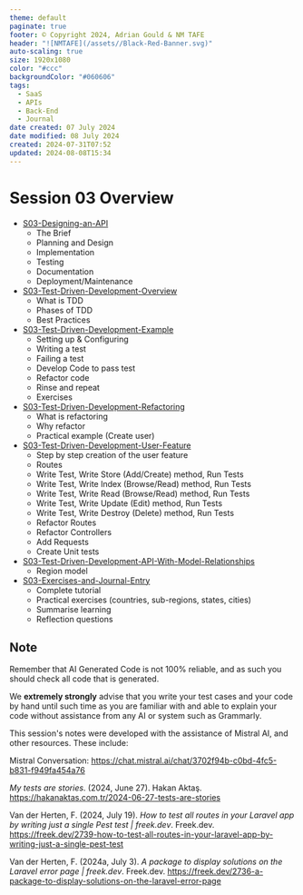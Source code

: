 ```yaml
---
theme: default
paginate: true
footer: © Copyright 2024, Adrian Gould & NM TAFE
header: "![NMTAFE](/assets//Black-Red-Banner.svg)"
auto-scaling: true
size: 1920x1080
color: "#ccc"
backgroundColor: "#060606"
tags:
  - SaaS
  - APIs
  - Back-End
  - Journal
date created: 07 July 2024
date modified: 08 July 2024
created: 2024-07-31T07:52
updated: 2024-08-08T15:34
---
```


# Session 03 Overview

- [S03-Designing-an-API](S03-Designing-an-API.md)
	- The Brief
	- Planning and Design
	- Implementation
	- Testing
	- Documentation
	- Deployment/Maintenance
- [S03-Test-Driven-Development-Overview](S03-Test-Driven-Development-Overview.md)
	- What is TDD
	- Phases of TDD
	- Best Practices
- [S03-Test-Driven-Development-Example](S03-Test-Driven-Development-Example.md)
	- Setting up & Configuring
	- Writing a test
	- Failing a test
	- Develop Code to pass test
	- Refactor code
	- Rinse and repeat
	- Exercises
- [S03-Test-Driven-Development-Refactoring](S03-Test-Driven-Development-Refactoring.md)
	- What is refactoring
	- Why refactor
	- Practical example (Create user)
- [S03-Test-Driven-Development-User-Feature](S03-Test-Driven-Development-User-Feature.md)
	- Step by step creation of the user feature
	- Routes
	- Write Test, Write Store (Add/Create) method, Run Tests
	- Write Test, Write Index (Browse/Read) method, Run Tests
	- Write Test, Write Read (Browse/Read) method, Run Tests
	- Write Test, Write Update (Edit) method, Run Tests
	- Write Test, Write Destroy (Delete) method, Run Tests
	- Refactor Routes
	- Refactor Controllers
	- Add Requests
	- Create Unit tests
- [S03-Test-Driven-Development-API-With-Model-Relationships](S03-Test-Driven-Development-API-With-Model-Relationships.md)
	- Region model
- [S03-Exercises-and-Journal-Entry](S03-Exercises-and-Journal-Entry.md)
	- Complete tutorial
	- Practical exercises (countries, sub-regions, states, cities)
	- Summarise learning 
	- Reflection questions

## Note

Remember that AI Generated Code is not 100% reliable, and as such you should check all code that is generated.

We **extremely strongly** advise that you write your test cases and your code by hand until such time as you are familiar with and able to explain your code without assistance from any AI or system such as Grammarly.

This session's notes were developed with the assistance of Mistral AI, and other resources. These include:

Mistral Conversation: https://chat.mistral.ai/chat/3702f94b-c0bd-4fc5-b831-f949fa454a76

_My tests are stories_. (2024, June 27). Hakan Aktaş. https://hakanaktas.com.tr/2024-06-27-tests-are-stories

Van der Herten, F. (2024, July 19). _How to test all routes in your Laravel app by writing just a single Pest test | freek.dev_. Freek.dev. https://freek.dev/2739-how-to-test-all-routes-in-your-laravel-app-by-writing-just-a-single-pest-test

Van der Herten, F. (2024a, July 3). _A package to display solutions on the Laravel error page | freek.dev_. Freek.dev. https://freek.dev/2736-a-package-to-display-solutions-on-the-laravel-error-page

